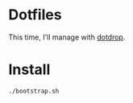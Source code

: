 # Dotfiles
This time, I'll manage with [dotdrop](https://github.com/deadc0de6/dotdrop).

# Install
``` shell
./bootstrap.sh
```

